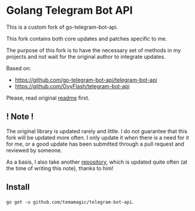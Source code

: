 # Golang Telegram Bot API 

This is a custom fork of go-telegram-bot-api.

This fork contains both core updates and patches specific to me.

The purpose of this fork is to have the necessary set of methods in my projects and not wait for the original author to integrate updates.

Based on:
- https://github.com/go-telegram-bot-api/telegram-bot-api
- https://github.com/OvyFlash/telegram-bot-api

Please, read original [readme](https://github.com/go-telegram-bot-api/telegram-bot-api/blob/master/README.md) first.

## ! Note !
The original library is updated rarely and little.
I do not guarantee that this fork will be updated more often.
I only update it when there is a need for it for me, or a good update has been submitted through a pull request and reviewed by someone.

As a basis, I also take another [repository](https://github.com/OvyFlash/telegram-bot-api), which is updated quite often (at the time of writing this note), thanks to him!

## Install

`go get -u github.com/temamagic/telegram-bot-api`.
